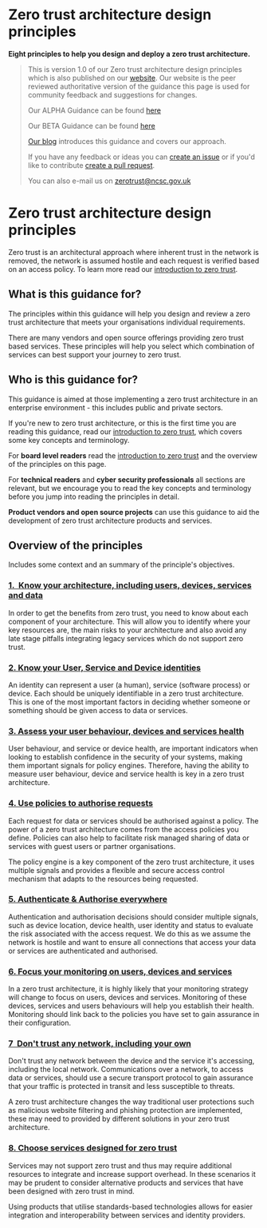 # Zero trust architecture design principles 

**Eight principles to help you design and deploy a zero trust architecture.**

> This is version 1.0 of our Zero trust architecture design principles which is also published on our [website](https://www.ncsc.gov.uk/collection/zero-trust-architecture). Our website is the peer reviewed authoritative version of the guidance this page is used for community feedback and suggestions for changes. 
>
> Our ALPHA Guidance can be found [here](https://github.com/ukncsc/zero-trust-architecture/tree/962eee06a4071489ab119751102d3f61c2d3dae4) 
>
>
> Our BETA Guidance can be found [here](https://github.com/ukncsc/zero-trust-architecture/tree/7b7016eee0e3f7261f2cfc557bfd8e919791fb1b) 
>
>
> [Our blog](https://www.ncsc.gov.uk/blog-post/zero-trust-1-0) introduces this guidance and covers our approach.
>
> If you have any feedback or ideas you can [create an issue](https://help.github.com/en/github/managing-your-work-on-github/creating-an-issue) or if you'd like to contribute [create a pull request](https://help.github.com/en/github/collaborating-with-issues-and-pull-requests/creating-a-pull-request).
>
> You can also e-mail us on [zerotrust@ncsc.gov.uk](mailto:zerotrust@ncsc.gov.uk)



# Zero trust architecture design principles

Zero trust is an architectural approach where inherent trust in the network is removed, the network is assumed hostile and each request is verified based on an access policy. To learn more read our [introduction to zero trust](Introduction-to-Zero-trust.md). 

## **What is this guidance for?**

The principles within this guidance will help you design and review a zero trust architecture that meets your organisations individual requirements.

There are many vendors and open source offerings providing zero trust based services. These principles will help you select which combination of services can best support your journey to zero trust.

## **Who is this guidance for?**

This guidance is aimed at those implementing a zero trust architecture in an enterprise environment - this includes public and private sectors. 

If you\'re new to zero trust architecture, or this is the first time you are reading this guidance, read our [introduction to zero trust](Introduction-to-Zero-trust.md), which covers some key concepts and terminology.

For **board level readers** read the [introduction to zero trust](Introduction-to-Zero-trust.md) and the overview of the principles on this page.

For **technical readers** and **cyber security professionals** all sections are relevant, but we encourage you to read the key concepts and terminology before you jump into reading the principles in detail.

**Product vendors and open source projects** can use this guidance to aid the development of zero trust architecture products and services.

## **Overview of the principles**

Includes some context and an summary of the principle\'s objectives.

### [**1.  Know your architecture, including users, devices, services and data**](1-Know-your-architecture-including-users-devices-services-and-data.md)

In order to get the benefits from zero trust, you need to know about each component of your architecture. This will allow you to identify where your key resources are, the main risks to your architecture and also avoid any late stage pitfalls integrating legacy services which do not support zero trust.

### [**2. Know your User, Service and Device identities**](2-Know-your-User-Service-and-Device-identities.md)

An identity can represent a user (a human), service (software process) or device. Each should be uniquely identifiable in a zero trust architecture. This is one of the most important factors in deciding whether someone or something should be given access to data or services.

### [**3. Assess your user behaviour, devices and services health**](3-Assess-user-behaviour-service-and-device-health.md)

User behaviour, and service or device health, are important indicators when looking to establish confidence in the security of your systems, making them important signals for policy engines. Therefore, having the ability to measure user behaviour, device and service health is key in a zero trust architecture. 

### [**4. Use policies to authorise requests**](4-Use-policies-to-authorise-requests.md)

Each request for data or services should be authorised against a policy. The power of a zero trust architecture comes from the access policies you define. Policies can also help to facilitate risk managed sharing of data or services with guest users or partner organisations.

The policy engine is a key component of the zero trust architecture, it uses multiple signals and provides a flexible and secure access control mechanism that adapts to the resources being requested.

### [**5. Authenticate & Authorise everywhere**](5-Authenticate-and-Authorise-everywhere.md)

Authentication and authorisation decisions should consider multiple signals, such as device location, device health, user identity and status to evaluate the risk associated with the access request. We do this as we assume the network is hostile and want to ensure all connections that access your data or services are authenticated and authorised.

### [**6. Focus your monitoring on users, devices and services**](6-Focus-your-monitoring-on-users-devices-and-services.md)

In a zero trust architecture, it is highly likely that your monitoring strategy will change to focus on users, devices and services. Monitoring of these devices, services and users behaviours will help you establish their health. Monitoring should link back to the policies you have set to gain assurance in their configuration.

### [**7  Don\'t trust any network, including your own**](7-Don't-trust-any-network-including-your-own.md)

Don\'t trust any network between the device and the service it\'s accessing, including the local network. Communications over a network, to access data or services, should use a secure transport protocol to gain assurance that your traffic is protected in transit and less susceptible to threats.

A zero trust architecture changes the way traditional user protections such as malicious website filtering and phishing protection are implemented, these may need to provided by different solutions in your zero trust architecture.  

### [**8. Choose services designed for zero trust**](8-Choose-services-which-have-been-designed-for-zero-trust.md)

Services may not support zero trust and thus may require additional resources to integrate and increase support overhead. In these scenarios it may be prudent to consider alternative products and services that have been designed with zero trust in mind.

Using products that utilise standards-based technologies allows for easier integration and interoperability between services and identity providers.
